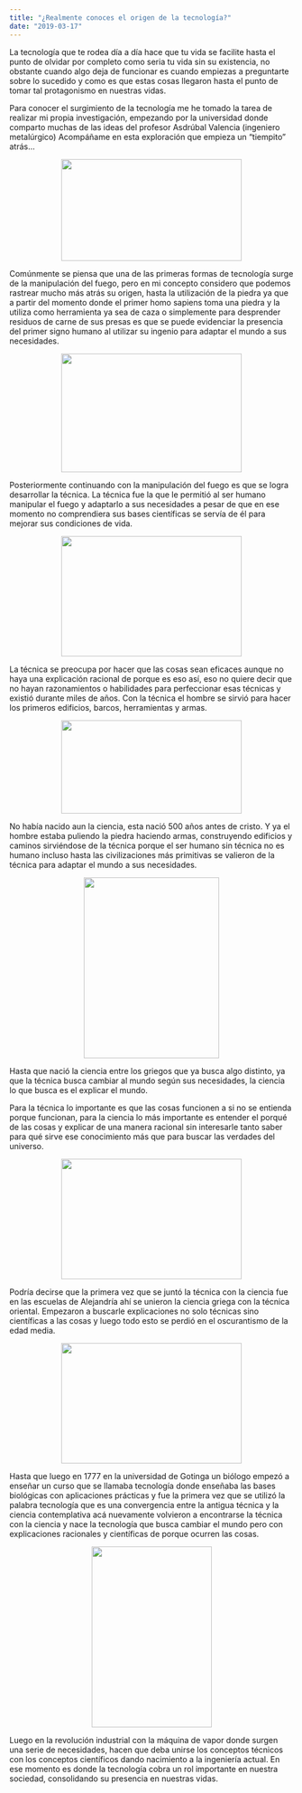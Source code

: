```yaml
---
title: "¿Realmente conoces el origen de la tecnología?"
date: "2019-03-17"
---
```


La tecnología que te rodea día a día hace que tu vida se facilite hasta el punto de olvidar por completo como seria tu vida sin su existencia, no obstante cuando algo deja de funcionar es cuando empiezas a preguntarte sobre lo sucedido y como es que estas cosas llegaron hasta el punto de tomar tal protagonismo en nuestras vidas.

Para conocer el surgimiento de la tecnología me he tomado la tarea de realizar mi propia investigación, empezando por la universidad donde comparto muchas de las ideas del profesor Asdrúbal Valencia (ingeniero metalúrgico) Acompáñame en esta exploración que empieza un “tiempito” atrás…

<p style = 'text-align:center;'>
<img border="0" data-original-height="900" data-original-width="1600" height="180" src="https://3.bp.blogspot.com/-lJVX5xtJY80/XI7_HyjptKI/AAAAAAAABWQ/n3EbNNrPcZoAT1EZ1j-Kcd68IirjTOYZACLcBGAs/s320/andrik-langfield-264803-unsplash.jpg" width="320">
</p>

Comúnmente se piensa que una de las primeras formas de tecnología surge de la manipulación del fuego, pero en mi concepto considero que podemos rastrear mucho más atrás su origen, hasta la utilización de la piedra ya que a partir del momento donde el primer homo sapiens toma una piedra y la utiliza como herramienta ya sea de caza o simplemente para desprender residuos de carne de sus presas es que se puede evidenciar la presencia del primer signo humano al utilizar su ingenio para adaptar el mundo a sus necesidades.

<p style = 'text-align:center;'>
<img border="0" data-original-height="1054" data-original-width="1600" height="210" src="https://3.bp.blogspot.com/-lejNsYpke6Y/XI7_YwtuTGI/AAAAAAAABWY/74Ko4sgpFN47KRTqQTHKEklr7p0edaVXwCLcBGAs/s320/thomas-kelley-63845-unsplash.jpg" width="320">
</p>

Posteriormente continuando con la manipulación del fuego es que se logra desarrollar la técnica. La técnica fue la que le permitió al ser humano manipular el fuego y adaptarlo a sus necesidades a pesar de que en ese momento no comprendiera sus bases científicas se servía de él para mejorar sus condiciones de vida.

<p style = 'text-align:center;'>
<img border="0" data-original-height="1068" data-original-width="1600" height="213" src="https://3.bp.blogspot.com/-2mfOQS-KjIE/XI8AerYEIdI/AAAAAAAABWk/GQwMwsp6UjwGnqL2jwfIH5XHKwLbIMQSQCLcBGAs/s320/quino-al-110318-unsplash.jpg" width="320">
</p>

La técnica se preocupa por hacer que las cosas sean eficaces aunque no haya una explicación racional de porque es eso así, eso no quiere decir que no hayan razonamientos o habilidades para perfeccionar esas técnicas y existió durante miles de años. Con la técnica el hombre se sirvió para hacer los primeros edificios, barcos, herramientas y armas.

<p style = 'text-align:center;'>
<img border="0" data-original-height="825" data-original-width="1600" height="165" src="https://4.bp.blogspot.com/-GLK1rjxSk2I/XI8A9zX5U_I/AAAAAAAABWs/_8X4gHa-MccHxAW2KsPQuEcsFN-rKxk8wCLcBGAs/s320/fernando-montes-vicaria-336029-unsplash.jpg" width="320">
</p>

No había nacido aun la ciencia, esta nació 500 años antes de cristo. Y ya el hombre estaba puliendo la piedra haciendo armas, construyendo edificios y caminos sirviéndose de la técnica porque el ser humano sin técnica no es humano incluso hasta las civilizaciones más primitivas se valieron de la técnica para adaptar el mundo a sus necesidades.

<p style = 'text-align:center;'>
<img border="0" data-original-height="1600" data-original-width="1200" height="320" src="https://2.bp.blogspot.com/-wrUPUvil7-g/XI8BZGB293I/AAAAAAAABW0/VlEzvfuSy4YCkVHnKb_OD2Ok4-LseMpFQCLcBGAs/s320/william-malott-549294-unsplash.jpg" width="240">
</p>

Hasta que nació la ciencia entre los griegos que ya busca algo distinto, ya que la técnica busca cambiar al mundo según sus necesidades, la ciencia lo que busca es el explicar el mundo.

Para la técnica lo importante es que las cosas funcionen a si no se entienda porque funcionan, para la ciencia lo más importante es entender el porqué de las cosas y explicar de una manera racional sin interesarle tanto saber para qué sirve ese conocimiento más que para buscar las verdades del universo.

<p style = 'text-align:center;'>
<img border="0" data-original-height="1067" data-original-width="1600" height="213" src="https://1.bp.blogspot.com/-5NvpfEE4hh8/XI8Byivwx7I/AAAAAAAABXI/y1rw1zFIVTY135NGTouCrN9eGjUqIOrVgCLcBGAs/s320/claire-anderson-60670-unsplash.jpg" width="320">
</p>

Podría decirse que la primera vez que se juntó la técnica con la ciencia fue en las escuelas de Alejandría ahí se unieron la ciencia griega con la técnica oriental. Empezaron a buscarle explicaciones no solo técnicas sino científicas a las cosas y luego todo esto se perdió en el oscurantismo de la edad media.

<p style = 'text-align:center;'>
<img border="0" data-original-height="1067" data-original-width="1600" height="213" src="https://1.bp.blogspot.com/-xvj3IwO5EkA/XI8CvXYYKTI/AAAAAAAABXQ/mlBBde__XrIkaOHGQ49yZiD6o1VCKppQgCLcBGAs/s320/giammarco-boscaro-380907-unsplash.jpg" width="320">
</p>

Hasta que luego en 1777 en la universidad de Gotinga un biólogo empezó a enseñar un curso que se llamaba tecnología donde enseñaba las bases biológicas con aplicaciones prácticas y fue la primera vez que se utilizó la palabra tecnología que es una convergencia entre la antigua técnica y la ciencia contemplativa acá nuevamente volvieron a encontrarse la técnica con la ciencia y nace la tecnología que busca cambiar el mundo pero con explicaciones racionales y científicas de porque ocurren las cosas.

<p style = 'text-align:center;'>
<img border="0" data-original-height="1600" data-original-width="1067" height="320" src="https://4.bp.blogspot.com/-tL9SCOLzGy4/XI8C9rrnx1I/AAAAAAAABXc/jzJzX8YMs9wDQB4NaVxE_EIQx59THKQGACLcBGAs/s320/martin-adams-638599-unsplash.jpg" width="213">
</p>

Luego en la revolución industrial con la máquina de vapor donde surgen una serie de necesidades, hacen que deba unirse los conceptos técnicos con los conceptos científicos dando nacimiento a la ingeniería actual. En ese momento es donde la tecnología cobra un rol importante en nuestra sociedad, consolidando su presencia en nuestras vidas.
